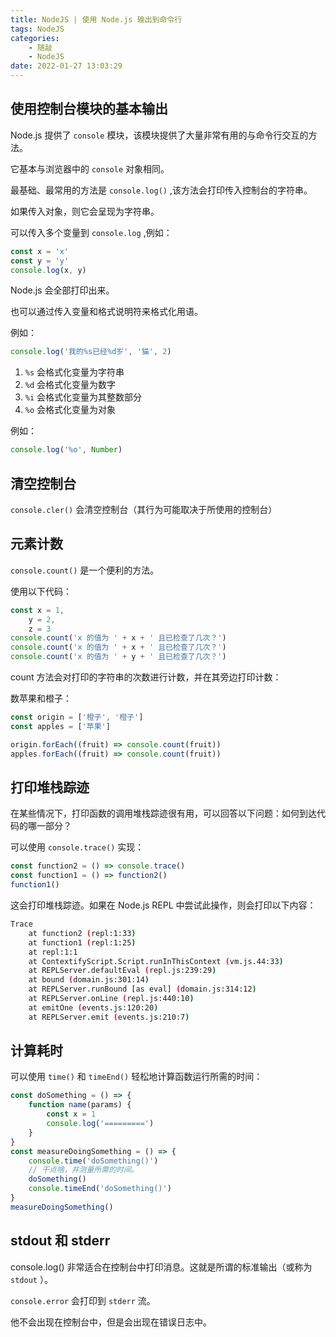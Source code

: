 ```yaml
---
title: NodeJS | 使用 Node.js 输出到命令行
tags: NodeJS
categories:
    - 随敲
    - NodeJS
date: 2022-01-27 13:03:29
---
```


## 使用控制台模块的基本输出

Node.js 提供了 `console` 模块，该模块提供了大量非常有用的与命令行交互的方法。

它基本与浏览器中的 `console` 对象相同。

最基础、最常用的方法是 `console.log()` ,该方法会打印传入控制台的字符串。

如果传入对象，则它会呈现为字符串。

可以传入多个变量到 `console.log` ,例如：

```js
const x = 'x'
const y = 'y'
console.log(x, y)
```

Node.js 会全部打印出来。

也可以通过传入变量和格式说明符来格式化用语。

<!-- more -->

例如：

```js
console.log('我的%s已经%d岁', '猫', 2)
```

1. `%s` 会格式化变量为字符串
2. `%d` 会格式化变量为数字
3. `%i` 会格式化变量为其整数部分
4. `%o` 会格式化变量为对象

例如：

```js
console.log('%o', Number)
```

## 清空控制台

`console.cler()` 会清空控制台（其行为可能取决于所使用的控制台）

## 元素计数

`console.count()` 是一个便利的方法。

使用以下代码：

```js
const x = 1,
    y = 2,
    z = 3
console.count('x 的值为 ' + x + ' 且已检查了几次？')
console.count('x 的值为 ' + x + ' 且已检查了几次？')
console.count('x 的值为 ' + y + ' 且已检查了几次？')
```

count 方法会对打印的字符串的次数进行计数，并在其旁边打印计数：

数苹果和橙子：

```js
const origin = ['橙子', '橙子']
const apples = ['苹果']

origin.forEach((fruit) => console.count(fruit))
apples.forEach((fruit) => console.count(fruit))
```

## 打印堆栈踪迹

在某些情况下，打印函数的调用堆栈踪迹很有用，可以回答以下问题：如何到达代码的哪一部分？

可以使用 `console.trace()` 实现：

```js
const function2 = () => console.trace()
const function1 = () => function2()
function1()
```

这会打印堆栈踪迹。如果在 Node.js REPL 中尝试此操作，则会打印以下内容：

```bash
Trace
    at function2 (repl:1:33)
    at function1 (repl:1:25)
    at repl:1:1
    at ContextifyScript.Script.runInThisContext (vm.js.44:33)
    at REPLServer.defaultEval (repl.js:239:29)
    at bound (domain.js:301:14)
    at REPLServer.runBound [as eval] (domain.js:314:12)
    at REPLServer.onLine (repl.js:440:10)
    at emitOne (events.js:120:20)
    at REPLServer.emit (events.js:210:7)
```

## 计算耗时

可以使用 `time()` 和 `timeEnd()` 轻松地计算函数运行所需的时间：

```js
const doSomething = () => {
    function name(params) {
        const x = 1
        console.log('=========')
    }
}
const measureDoingSomething = () => {
    console.time('doSomething()')
    // 干点啥，并测量所需的时间。
    doSomething()
    console.timeEnd('doSomething()')
}
measureDoingSomething()
```

## stdout 和 stderr

console.log() 非常适合在控制台中打印消息。这就是所谓的标准输出（或称为 `stdout` ）。

`console.error` 会打印到 `stderr` 流。

他不会出现在控制台中，但是会出现在错误日志中。
